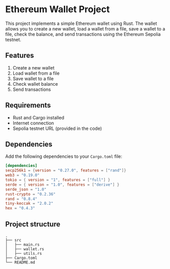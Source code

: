 # Ethereum Wallet Project

This project implements a simple Ethereum wallet using Rust. The wallet allows you to create a new wallet, load a wallet from a file, save a wallet to a file, check the balance, and send transactions using the Ethereum Sepolia testnet.

## Features

1. Create a new wallet
2. Load wallet from a file
3. Save wallet to a file
4. Check wallet balance
5. Send transactions

## Requirements

- Rust and Cargo installed
- Internet connection
- Sepolia testnet URL (provided in the code)

## Dependencies

Add the following dependencies to your `Cargo.toml` file:

```toml
[dependencies]
secp256k1 = {version = "0.27.0", features = ["rand"]}
web3 = "0.19.0"
tokio = { version = "1", features = ["full"] }
serde = { version = "1.0", features = ["derive"] }
serde_json = "1.0"
rust-crypto = "0.2.36"
rand = "0.8.4"
tiny-keccak = "2.0.2"
hex = "0.4.3"
```


## Project structure
```
.
├── src
│   ├── main.rs
│   ├── wallet.rs
│   ├── utils.rs
├── Cargo.toml
└── README.md
```
